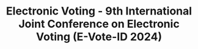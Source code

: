 ---
title: "Electronic Voting - 9th International Joint Conference on Electronic Voting (E-Vote-ID 2024)"
collection: editors
type: editors
permalink: /publications/2024-10-Electronic-Voting-9th-International-Joint-Conference-on-Electronic-Voting-E-Vote-ID-2024
venue: 'Electronic Voting - 9th International Joint Conference on Electronic Voting (E-Vote-ID 2024)'
pages: 'IX-167'
publisher: 'Springer Cham'
year: '2024'
paperurl: 'https://link.springer.com/book/9783031722431'
citation: ' David Duenas-Cid,  Peter Roenne,  Melanie Volkamer,  <b>Jurlind Budurushi</b>,  Michelle Blom,  Adrià Rodríguez-Pérez,  Iuliia Spycher-Krivonosova,  Jordi Roca,  Jordi Esteve</br> Electronic Voting - 9th International Joint Conference on Electronic Voting (E-Vote-ID 2024)'
---